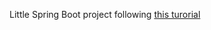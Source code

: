 Little Spring Boot project following [this turorial](https://www.youtube.com/watch?v=UgX5lgv4uVM&t=2053s)
